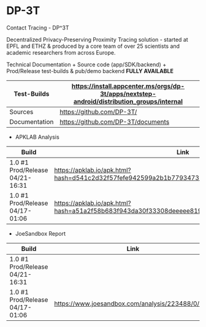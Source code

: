 # DP-3T
Contact Tracing - DP^3T

Decentralized Privacy-Preserving Proximity Tracing solution - started at EPFL and ETHZ & produced by a core team of over 25 scientists and academic researchers from across Europe.

Technical Documentation + Source code (app/SDK/backend) + Prod/Release test-builds & pub/demo backend **FULLY AVAILABLE**

Test-Builds | https://install.appcenter.ms/orgs/dp-3t/apps/nextstep-android/distribution_groups/internal
------------|-------------------------------------------------------------------------------------------
Sources | https://github.com/DP-3T/
Documentation | https://github.com/DP-3T/documents

- APKLAB Analysis

Build | Link
------|-----
1.0 #1 Prod/Release 04/21-16:31 | https://apklab.io/apk.html?hash=d541c2d32f57fefe942599a2b1b77934737f961dfe24fe0cd5f9a6eb34723427
1.0 #1 Prod/Release 04/17-01:06 | https://apklab.io/apk.html?hash=a51a2f58b683f943da30f33308deeeee819e3d256957929d0b63839a5a5f882f

- JoeSandbox Report

Build | Link
------|-----
1.0 #1 Prod/Release 04/21-16:31 | 
1.0 #1 Prod/Release 04/17-01:06 | https://www.joesandbox.com/analysis/223488/0/html
